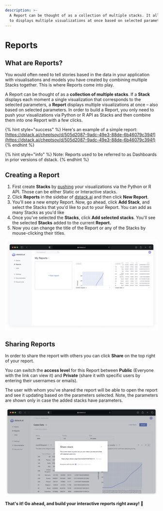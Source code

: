 ```yaml
---
description: >-
  A Report can be thought of as a collection of multiple stacks. It allows you
  to displays multiple visualizations at once based on selected parameters.
---
```


# Reports

## What are Reports?

You would often need to tell stories based in the data in your application with visualisations and models you have created by combining multiple Stacks together. This is where Reports come into play. 

A Report can be thought of as a **collection of multiple stacks**. If a **Stack** displays each moment a single visualization that corresponds to the selected parameters, a **Report** displays multiple visualizations at once – also based on selected parameters. In order to build a Report, you only need to push your visualizations via Python or R API as Stacks and then combine them into one Report with a few clicks.

{% hint style="success" %}
Here's an example of a simple report: [https://dstack.ai/cheptsov/d/505d2087-9adc-49e3-88de-6b46079c394f](https://dstack.ai/cheptsov/d/505d2087-9adc-49e3-88de-6b46079c394f)
{% endhint %}

{% hint style="info" %}
Note: Reports used to be referred to as Dashboards in prior versions of dstack.
{% endhint %}

## Creating a Report

1. First create **Stacks** by [pushing](pushing-visualizations.md) your visualizations via the Python or R API. Those can be either Static or Interactive stacks. 
2. Click **Reports** in the sidebar of [dstack.ai](https://dstack.ai) and then click **New Report**.
3. You'll see a new empty Report. Now, go ahead, click **Add Stack**, and select the Stacks that you'd like to put to your Report. You can add as many Stacks as you'd like
4. Once you've selected the **Stacks**, click **Add selected stacks**. You'll see the selected **Stacks** added to the current **Report.**
5. Now you can change the title of the Report or any of the Stacks by mouse-clicking their titles.

![](../.gitbook/assets/frame-13.png)

## Sharing Reports

In order to share the report with others you can click **Share** on the top right of your report.

You can switch the **access level** for this Report between **Public** \(Everyone with the link can view it\) and **Private** \(share it with specific users by entering their usernames or emails\). 

The user with whom you've shared the report will be able to open the report and see it updating based on the parameters selected. Note, the parameters are shown only in case the added stacks have parameters.

![](../.gitbook/assets/frame-12.png)

**That's it! Go ahead, and build your interactive reports right away! 🚀**

